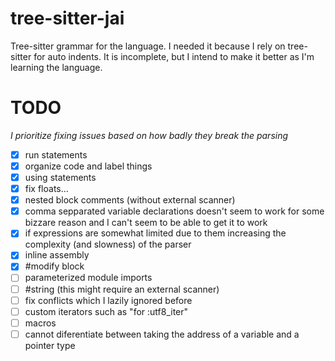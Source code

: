 # tree-sitter-jai
Tree-sitter grammar for the language. I needed it because I rely on tree-sitter for
auto indents. It is incomplete, but I intend to make it better as I'm learning the
language.

# TODO
*I prioritize fixing issues based on how badly they break the parsing*
- [x] run statements
- [x] organize code and label things
- [x] using statements
- [x] fix floats...
- [x] nested block comments (without external scanner)
- [x] comma sepparated variable declarations doesn't seem to work for some bizzare reason and I can't seem to be able to get it to work
- [x] if expressions are somewhat limited due to them increasing the complexity (and slowness) of the parser
- [x] inline assembly
- [x] #modify block
- [ ] parameterized module imports
- [ ] #string (this might require an external scanner)
- [ ] fix conflicts which I lazily ignored before
- [ ] custom iterators such as "for :utf8_iter"
- [ ] macros
- [ ] cannot diferentiate between taking the address of a variable and a pointer type
